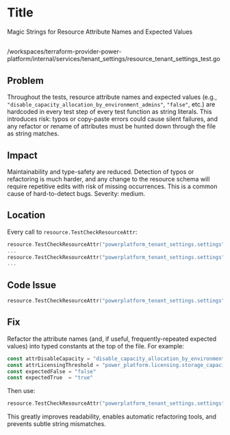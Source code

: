 # Title

Magic Strings for Resource Attribute Names and Expected Values

##

/workspaces/terraform-provider-power-platform/internal/services/tenant_settings/resource_tenant_settings_test.go

## Problem

Throughout the tests, resource attribute names and expected values (e.g., `"disable_capacity_allocation_by_environment_admins"`, `"false"`, etc.) are hardcoded in every test step of every test function as string literals. This introduces risk: typos or copy-paste errors could cause silent failures, and any refactor or rename of attributes must be hunted down through the file as string matches.

## Impact

Maintainability and type-safety are reduced. Detection of typos or refactoring is much harder, and any change to the resource schema will require repetitive edits with risk of missing occurrences. This is a common cause of hard-to-detect bugs. Severity: medium.

## Location

Every call to `resource.TestCheckResourceAttr`:

```go
resource.TestCheckResourceAttr("powerplatform_tenant_settings.settings", "disable_capacity_allocation_by_environment_admins", "false"),
...
resource.TestCheckResourceAttr("powerplatform_tenant_settings.settings", "power_platform.licensing.storage_capacity_consumption_warning_threshold", "85"),
...
```

## Code Issue

```go
resource.TestCheckResourceAttr("powerplatform_tenant_settings.settings", "power_platform.licensing.storage_capacity_consumption_warning_threshold", "85")
```

## Fix

Refactor the attribute names (and, if useful, frequently-repeated expected values) into typed constants at the top of the file. For example:

```go
const attrDisableCapacity = "disable_capacity_allocation_by_environment_admins"
const attrLicensingThreshold = "power_platform.licensing.storage_capacity_consumption_warning_threshold"
const expectedFalse = "false"
const expectedTrue  = "true"
```

Then use:

```go
resource.TestCheckResourceAttr("powerplatform_tenant_settings.settings", attrDisableCapacity, expectedFalse)
```

This greatly improves readability, enables automatic refactoring tools, and prevents subtle string mismatches.
